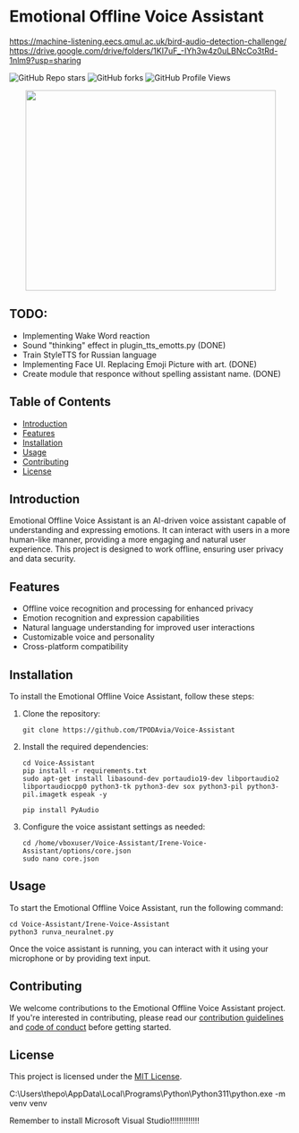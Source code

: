 # Emotional Offline Voice Assistant

https://machine-listening.eecs.qmul.ac.uk/bird-audio-detection-challenge/
https://drive.google.com/drive/folders/1KI7uF_-IYh3w4z0uLBNcCo3tRd-1nlm9?usp=sharing

![GitHub Repo stars](https://img.shields.io/github/stars/your-github-username/emotional-offline-voice-assistant?style=social)
![GitHub forks](https://img.shields.io/github/forks/your-github-username/emotional-offline-voice-assistant?style=social)
![GitHub Profile Views](https://komarev.com/ghpvc/?username=your-github-username&style=flat-square&color=blue)

<div align="center">
  <img src="https://media.giphy.com/media/dWesBcTLavkZuG35MI/giphy.gif" width="447" height="358"/>
</div>

## TODO:

- Implementing Wake Word reaction
- Sound "thinking" effect in plugin_tts_emotts.py (DONE)
- Train StyleTTS for Russian language
- Implementing Face UI. Replacing Emoji Picture with art. (DONE)
- Create module that responce without spelling assistant name. (DONE)


## Table of Contents

- [Introduction](#introduction)
- [Features](#features)
- [Installation](#installation)
- [Usage](#usage)
- [Contributing](#contributing)
- [License](#license)

## Introduction

Emotional Offline Voice Assistant is an AI-driven voice assistant capable of understanding and expressing emotions. It can interact with users in a more human-like manner, providing a more engaging and natural user experience. This project is designed to work offline, ensuring user privacy and data security.

## Features

* Offline voice recognition and processing for enhanced privacy
* Emotion recognition and expression capabilities
* Natural language understanding for improved user interactions
* Customizable voice and personality
* Cross-platform compatibility

## Installation

To install the Emotional Offline Voice Assistant, follow these steps:

1. Clone the repository:

   ```
   git clone https://github.com/TPODAvia/Voice-Assistant
   ```

2. Install the required dependencies:

   ```
   cd Voice-Assistant
   pip install -r requirements.txt
   sudo apt-get install libasound-dev portaudio19-dev libportaudio2 libportaudiocpp0 python3-tk python3-dev sox python3-pil python3-pil.imagetk espeak -y
   ```
   ```
   pip install PyAudio
   ```

3. Configure the voice assistant settings as needed:

   ```
   cd /home/vboxuser/Voice-Assistant/Irene-Voice-Assistant/options/core.json
   sudo nano core.json
   ```

## Usage

To start the Emotional Offline Voice Assistant, run the following command:

```
cd Voice-Assistant/Irene-Voice-Assistant
python3 runva_neuralnet.py
```

Once the voice assistant is running, you can interact with it using your microphone or by providing text input.

## Contributing

We welcome contributions to the Emotional Offline Voice Assistant project. If you're interested in contributing, please read our [contribution guidelines](./CONTRIBUTING.md) and [code of conduct](./CODE_OF_CONDUCT.md) before getting started.

## License

This project is licensed under the [MIT License](./LICENSE.md).

C:\Users\thepo\AppData\Local\Programs\Python\Python311\python.exe -m venv venv


Remember to install Microsoft Visual Studio!!!!!!!!!!!!!